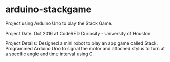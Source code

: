 # arduino-stackgame
Project using Arduino Uno to play the Stack Game.

Project Date: 
Oct 2016 at CodeRED Curiosity - University of Houston  

Project Details: 
Designed a mini robot to play an app game called Stack.
Programmed Arduino Uno to signal the motor and attached stylus to turn at a specific angle and time interval using C.
